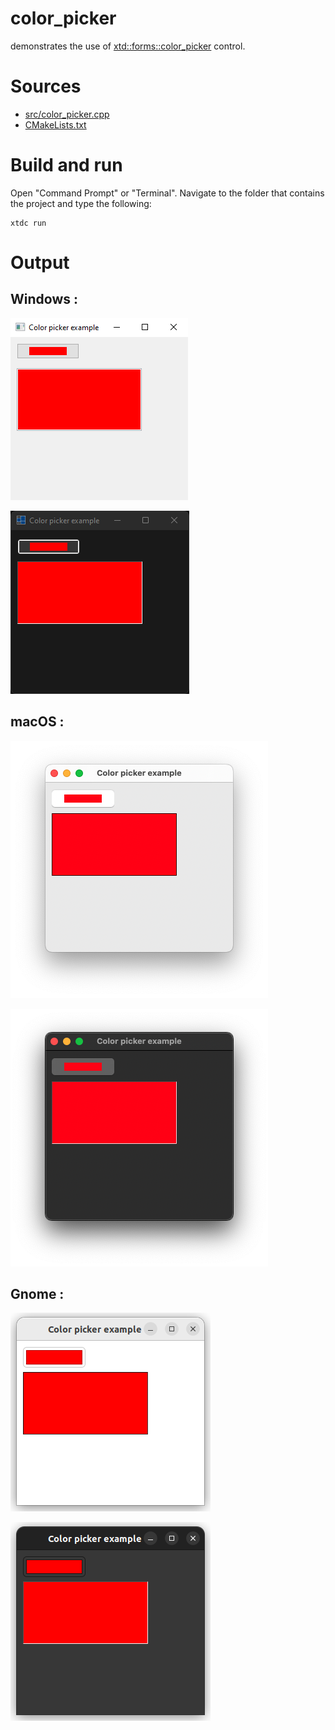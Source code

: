 # color_picker

demonstrates the use of [xtd::forms::color_picker](../../../../src/xtd.forms/include/xtd/forms/color_picker.h) control.

# Sources

* [src/color_picker.cpp](src/color_picker.cpp)
* [CMakeLists.txt](CMakeLists.txt)

# Build and run

Open "Command Prompt" or "Terminal". Navigate to the folder that contains the project and type the following:

```shell
xtdc run
```

# Output

## Windows :

![Screenshot](../../../../docs/pictures/examples/controls/color_picker_w.png)

![Screenshot](../../../../docs/pictures/examples/controls/color_picker_wd.png)

## macOS :

![Screenshot](../../../../docs/pictures/examples/controls/color_picker_m.png)

![Screenshot](../../../../docs/pictures/examples/controls/color_picker_md.png)

## Gnome :

![Screenshot](../../../../docs/pictures/examples/controls/color_picker_g.png)

![Screenshot](../../../../docs/pictures/examples/controls/color_picker_gd.png)

